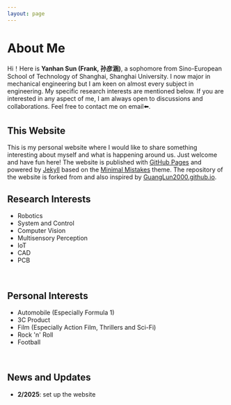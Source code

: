 ```yaml
---
layout: page
---
```


# About Me
  Hi！Here is **Yanhan Sun (Frank, 孙彦涵)**, a sophomore from Sino-European School of Technology of Shanghai, Shanghai University. I now major in mechanical engineering but I am keen on almost every subject in engineering. My specific research interests are mentioned below. 
  If you are interested in any aspect of me, I am always open to discussions and collaborations. Feel free to contact me on email⬅️.
<br>
## This Website
  This is my personal website where I would like to share something interesting about myself and what is happening around us. Just welcome and have fun here!
  The website is published with [GitHub Pages](https://pages.github.com/) and powered by [Jekyll](https://jekyllrb.com/) based on the [Minimal Mistakes](https://mmistakes.github.io/minimal-mistakes/) theme. The repository of the website is forked from and also inspired by [GuangLun2000.github.io](https://github.com/GuangLun2000/GuangLun2000.github.io).
<br>

## Research Interests
- Robotics
- System and Control
- Computer Vision
- Multisensory Perception
- IoT
- CAD
- PCB
<br>

## Personal Interests
- Automobile (Especially Formula 1)
- 3C Product
- Film (Especially Action Film, Thrillers and Sci-Fi)
- Rock 'n' Roll
- Football
<br>

## News and Updates

- **2/2025**: set up the website
